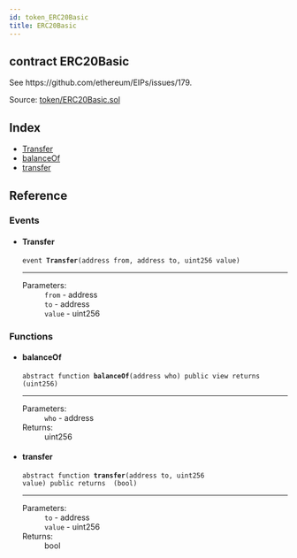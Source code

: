 ```yaml
---
id: token_ERC20Basic
title: ERC20Basic
---
```


<div class="contract-doc"><div class="contract"><h2 class="contract-header"><span class="contract-kind">contract</span> ERC20Basic</h2><p class="description">See https://github.com/ethereum/EIPs/issues/179.</p><div class="source">Source: <a href="https://github.com/OpenZeppelin/zeppelin-solidity/blob/v1.5.0/contracts/token/ERC20Basic.sol" target="_blank">token/ERC20Basic.sol</a></div></div><div class="index"><h2>Index</h2><ul><li><a href="token_ERC20Basic.html#Transfer">Transfer</a></li><li><a href="token_ERC20Basic.html#balanceOf">balanceOf</a></li><li><a href="token_ERC20Basic.html#transfer">transfer</a></li></ul></div><div class="reference"><h2>Reference</h2><div class="events"><h3>Events</h3><ul><li><div class="item event"><span id="Transfer" class="anchor-marker"></span><h4 class="name">Transfer</h4><div class="body"><code class="signature">event <strong>Transfer</strong><span>(address from, address to, uint256 value) </span></code><hr/><dl><dt><span class="label-parameters">Parameters:</span></dt><dd><div><code>from</code> - address</div><div><code>to</code> - address</div><div><code>value</code> - uint256</div></dd></dl></div></div></li></ul></div><div class="functions"><h3>Functions</h3><ul><li><div class="item function"><span id="balanceOf" class="anchor-marker"></span><h4 class="name">balanceOf</h4><div class="body"><code class="signature"><span>abstract </span>function <strong>balanceOf</strong><span>(address who) </span><span>public </span><span>view </span><span>returns  (uint256) </span></code><hr/><dl><dt><span class="label-parameters">Parameters:</span></dt><dd><div><code>who</code> - address</div></dd><dt><span class="label-return">Returns:</span></dt><dd>uint256</dd></dl></div></div></li><li><div class="item function"><span id="transfer" class="anchor-marker"></span><h4 class="name">transfer</h4><div class="body"><code class="signature"><span>abstract </span>function <strong>transfer</strong><span>(address to, uint256 value) </span><span>public </span><span>returns  (bool) </span></code><hr/><dl><dt><span class="label-parameters">Parameters:</span></dt><dd><div><code>to</code> - address</div><div><code>value</code> - uint256</div></dd><dt><span class="label-return">Returns:</span></dt><dd>bool</dd></dl></div></div></li></ul></div></div></div>
